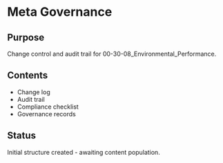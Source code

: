 # Meta Governance

## Purpose
Change control and audit trail for 00-30-08_Environmental_Performance.

## Contents
- Change log
- Audit trail
- Compliance checklist
- Governance records

## Status
Initial structure created - awaiting content population.
